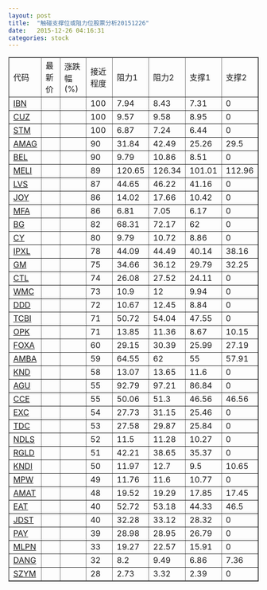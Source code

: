 ```yaml
---
layout: post
title:  "触碰支撑位或阻力位股票分析20151226"
date:   2015-12-26 04:16:31
categories: stock
---
```

<script type="text/javascript">
var stockList = []
stockList.push('gb_ibn');
stockList.push('gb_cuz');
stockList.push('gb_stm');
stockList.push('gb_amag');
stockList.push('gb_bel');
stockList.push('gb_meli');
stockList.push('gb_lvs');
stockList.push('gb_joy');
stockList.push('gb_mfa');
stockList.push('gb_bg');
stockList.push('gb_cy');
stockList.push('gb_ipxl');
stockList.push('gb_gm');
stockList.push('gb_ctl');
stockList.push('gb_wmc');
stockList.push('gb_ddd');
stockList.push('gb_tcbi');
stockList.push('gb_opk');
stockList.push('gb_foxa');
stockList.push('gb_amba');
stockList.push('gb_knd');
stockList.push('gb_agu');
stockList.push('gb_cce');
stockList.push('gb_exc');
stockList.push('gb_tdc');
stockList.push('gb_ndls');
stockList.push('gb_rgld');
stockList.push('gb_kndi');
stockList.push('gb_mpw');
stockList.push('gb_amat');
stockList.push('gb_eat');
stockList.push('gb_jdst');
stockList.push('gb_pay');
stockList.push('gb_mlpn');
stockList.push('gb_dang');
stockList.push('gb_szym');
</script>
<table border="1">
 <tr>
 <td>代码</td>
 <td>最新价</td>
 <td>涨跌幅(%)</td>
 <td>接近程度</td>
 <td>阻力1</td>
 <td>阻力2</td>
 <td>支撑1</td>
 <td>支撑2</td>
</tr>
  <tr id="ibn" class="red">
  <td><a href="http://stock.finance.sina.com.cn/usstock/quotes/IBN.html" target="_blank">IBN</a></td><td></td><td></td><td>100</td><td>7.94</td><td>8.43</td><td>7.31</td><td>0</td></tr>
  <tr id="cuz" class="red">
  <td><a href="http://stock.finance.sina.com.cn/usstock/quotes/CUZ.html" target="_blank">CUZ</a></td><td></td><td></td><td>100</td><td>9.57</td><td>9.58</td><td>8.95</td><td>0</td></tr>
  <tr id="stm" class="red">
  <td><a href="http://stock.finance.sina.com.cn/usstock/quotes/STM.html" target="_blank">STM</a></td><td></td><td></td><td>100</td><td>6.87</td><td>7.24</td><td>6.44</td><td>0</td></tr>
  <tr id="amag" class="green">
  <td><a href="http://stock.finance.sina.com.cn/usstock/quotes/AMAG.html" target="_blank">AMAG</a></td><td></td><td></td><td>90</td><td>31.84</td><td>42.49</td><td>25.26</td><td>29.5</td></tr>
  <tr id="bel" class="red">
  <td><a href="http://stock.finance.sina.com.cn/usstock/quotes/BEL.html" target="_blank">BEL</a></td><td></td><td></td><td>90</td><td>9.79</td><td>10.86</td><td>8.51</td><td>0</td></tr>
  <tr id="meli" class="green">
  <td><a href="http://stock.finance.sina.com.cn/usstock/quotes/MELI.html" target="_blank">MELI</a></td><td></td><td></td><td>89</td><td>120.65</td><td>126.34</td><td>101.01</td><td>112.96</td></tr>
  <tr id="lvs" class="red">
  <td><a href="http://stock.finance.sina.com.cn/usstock/quotes/LVS.html" target="_blank">LVS</a></td><td></td><td></td><td>87</td><td>44.65</td><td>46.22</td><td>41.16</td><td>0</td></tr>
  <tr id="joy" class="red">
  <td><a href="http://stock.finance.sina.com.cn/usstock/quotes/JOY.html" target="_blank">JOY</a></td><td></td><td></td><td>86</td><td>14.02</td><td>17.66</td><td>10.42</td><td>0</td></tr>
  <tr id="mfa" class="red">
  <td><a href="http://stock.finance.sina.com.cn/usstock/quotes/MFA.html" target="_blank">MFA</a></td><td></td><td></td><td>86</td><td>6.81</td><td>7.05</td><td>6.17</td><td>0</td></tr>
  <tr id="bg" class="green">
  <td><a href="http://stock.finance.sina.com.cn/usstock/quotes/BG.html" target="_blank">BG</a></td><td></td><td></td><td>82</td><td>68.31</td><td>72.17</td><td>62</td><td>0</td></tr>
  <tr id="cy" class="red">
  <td><a href="http://stock.finance.sina.com.cn/usstock/quotes/CY.html" target="_blank">CY</a></td><td></td><td></td><td>80</td><td>9.79</td><td>10.72</td><td>8.86</td><td>0</td></tr>
  <tr id="ipxl" class="red">
  <td><a href="http://stock.finance.sina.com.cn/usstock/quotes/IPXL.html" target="_blank">IPXL</a></td><td></td><td></td><td>78</td><td>44.09</td><td>44.49</td><td>40.14</td><td>38.16</td></tr>
  <tr id="gm" class="red">
  <td><a href="http://stock.finance.sina.com.cn/usstock/quotes/GM.html" target="_blank">GM</a></td><td></td><td></td><td>75</td><td>34.66</td><td>36.12</td><td>29.79</td><td>32.25</td></tr>
  <tr id="ctl" class="red">
  <td><a href="http://stock.finance.sina.com.cn/usstock/quotes/CTL.html" target="_blank">CTL</a></td><td></td><td></td><td>74</td><td>26.08</td><td>27.52</td><td>24.11</td><td>0</td></tr>
  <tr id="wmc" class="red">
  <td><a href="http://stock.finance.sina.com.cn/usstock/quotes/WMC.html" target="_blank">WMC</a></td><td></td><td></td><td>73</td><td>10.9</td><td>12</td><td>9.94</td><td>0</td></tr>
  <tr id="ddd" class="red">
  <td><a href="http://stock.finance.sina.com.cn/usstock/quotes/DDD.html" target="_blank">DDD</a></td><td></td><td></td><td>72</td><td>10.67</td><td>12.45</td><td>8.84</td><td>0</td></tr>
  <tr id="tcbi" class="red">
  <td><a href="http://stock.finance.sina.com.cn/usstock/quotes/TCBI.html" target="_blank">TCBI</a></td><td></td><td></td><td>71</td><td>50.72</td><td>54.04</td><td>47.55</td><td>0</td></tr>
  <tr id="opk" class="green">
  <td><a href="http://stock.finance.sina.com.cn/usstock/quotes/OPK.html" target="_blank">OPK</a></td><td></td><td></td><td>71</td><td>13.85</td><td>11.36</td><td>8.67</td><td>10.15</td></tr>
  <tr id="foxa" class="green">
  <td><a href="http://stock.finance.sina.com.cn/usstock/quotes/FOXA.html" target="_blank">FOXA</a></td><td></td><td></td><td>60</td><td>29.15</td><td>30.39</td><td>25.99</td><td>27.19</td></tr>
  <tr id="amba" class="green">
  <td><a href="http://stock.finance.sina.com.cn/usstock/quotes/AMBA.html" target="_blank">AMBA</a></td><td></td><td></td><td>59</td><td>64.55</td><td>62</td><td>55</td><td>57.91</td></tr>
  <tr id="knd" class="green">
  <td><a href="http://stock.finance.sina.com.cn/usstock/quotes/KND.html" target="_blank">KND</a></td><td></td><td></td><td>58</td><td>13.07</td><td>13.65</td><td>11.6</td><td>0</td></tr>
  <tr id="agu" class="red">
  <td><a href="http://stock.finance.sina.com.cn/usstock/quotes/AGU.html" target="_blank">AGU</a></td><td></td><td></td><td>55</td><td>92.79</td><td>97.21</td><td>86.84</td><td>0</td></tr>
  <tr id="cce" class="red">
  <td><a href="http://stock.finance.sina.com.cn/usstock/quotes/CCE.html" target="_blank">CCE</a></td><td></td><td></td><td>55</td><td>50.06</td><td>51.3</td><td>46.56</td><td>46.56</td></tr>
  <tr id="exc" class="green">
  <td><a href="http://stock.finance.sina.com.cn/usstock/quotes/EXC.html" target="_blank">EXC</a></td><td></td><td></td><td>54</td><td>27.73</td><td>31.15</td><td>25.46</td><td>0</td></tr>
  <tr id="tdc" class="red">
  <td><a href="http://stock.finance.sina.com.cn/usstock/quotes/TDC.html" target="_blank">TDC</a></td><td></td><td></td><td>53</td><td>27.58</td><td>29.87</td><td>25.84</td><td>0</td></tr>
  <tr id="ndls" class="green">
  <td><a href="http://stock.finance.sina.com.cn/usstock/quotes/NDLS.html" target="_blank">NDLS</a></td><td></td><td></td><td>52</td><td>11.5</td><td>11.28</td><td>10.27</td><td>0</td></tr>
  <tr id="rgld" class="red">
  <td><a href="http://stock.finance.sina.com.cn/usstock/quotes/RGLD.html" target="_blank">RGLD</a></td><td></td><td></td><td>51</td><td>42.21</td><td>38.65</td><td>35.37</td><td>0</td></tr>
  <tr id="kndi" class="red">
  <td><a href="http://stock.finance.sina.com.cn/usstock/quotes/KNDI.html" target="_blank">KNDI</a></td><td></td><td></td><td>50</td><td>11.97</td><td>12.7</td><td>9.5</td><td>10.65</td></tr>
  <tr id="mpw" class="red">
  <td><a href="http://stock.finance.sina.com.cn/usstock/quotes/MPW.html" target="_blank">MPW</a></td><td></td><td></td><td>49</td><td>11.76</td><td>11.6</td><td>10.77</td><td>0</td></tr>
  <tr id="amat" class="red">
  <td><a href="http://stock.finance.sina.com.cn/usstock/quotes/AMAT.html" target="_blank">AMAT</a></td><td></td><td></td><td>48</td><td>19.52</td><td>19.29</td><td>17.85</td><td>17.45</td></tr>
  <tr id="eat" class="green">
  <td><a href="http://stock.finance.sina.com.cn/usstock/quotes/EAT.html" target="_blank">EAT</a></td><td></td><td></td><td>40</td><td>52.72</td><td>53.18</td><td>44.33</td><td>46.5</td></tr>
  <tr id="jdst" class="green">
  <td><a href="http://stock.finance.sina.com.cn/usstock/quotes/JDST.html" target="_blank">JDST</a></td><td></td><td></td><td>40</td><td>32.28</td><td>33.12</td><td>28.32</td><td>0</td></tr>
  <tr id="pay" class="red">
  <td><a href="http://stock.finance.sina.com.cn/usstock/quotes/PAY.html" target="_blank">PAY</a></td><td></td><td></td><td>39</td><td>28.98</td><td>28.95</td><td>26.79</td><td>0</td></tr>
  <tr id="mlpn" class="red">
  <td><a href="http://stock.finance.sina.com.cn/usstock/quotes/MLPN.html" target="_blank">MLPN</a></td><td></td><td></td><td>33</td><td>19.27</td><td>22.57</td><td>15.91</td><td>0</td></tr>
  <tr id="dang" class="green">
  <td><a href="http://stock.finance.sina.com.cn/usstock/quotes/DANG.html" target="_blank">DANG</a></td><td></td><td></td><td>32</td><td>8.2</td><td>9.49</td><td>6.86</td><td>7.36</td></tr>
  <tr id="szym" class="red">
  <td><a href="http://stock.finance.sina.com.cn/usstock/quotes/SZYM.html" target="_blank">SZYM</a></td><td></td><td></td><td>28</td><td>2.73</td><td>3.32</td><td>2.39</td><td>0</td></tr>
</table>
